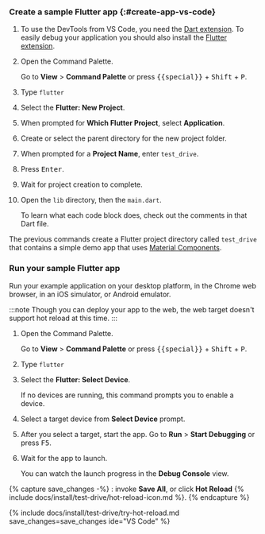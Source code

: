 <div class="tab-pane active" id="vscode" role="tabpanel" aria-labelledby="vscode-tab">

### Create a sample Flutter app {:#create-app-vs-code}

1. To use the DevTools from VS Code, you need the [Dart extension](https://marketplace.visualstudio.com/items?itemName=Dart-Code.dart-code).
   To easily debug your application you should also install
   the [Flutter extension](https://marketplace.visualstudio.com/items?itemName=Dart-Code.flutter).

2. Open the Command Palette.

   Go to **View** <span aria-label="and then">></span> **Command Palette** or
   press <kbd>{{special}}</kbd> + <kbd>Shift</kbd> + <kbd>P</kbd>.

3. Type `flutter`

4. Select the **Flutter: New Project**.

5. When prompted for **Which Flutter Project**, select **Application**.

6. Create or select the parent directory for the new project folder.

7. When prompted for a **Project Name**, enter `test_drive`.

8. Press <kbd>Enter</kbd>.

9. Wait for project creation to complete.

10. Open the `lib` directory, then the `main.dart`.

    To learn what each code block does, check out the comments in that Dart file.

The previous commands create a Flutter project directory called `test_drive` that
contains a simple demo app that uses [Material Components][].

### Run your sample Flutter app

Run your example application on your desktop platform, in the Chrome web browser, in an iOS simulator, or
Android emulator.

:::note
Though you can deploy your app to the web,
the web target doesn't support
hot reload at this time.
:::

1. Open the Command Palette.

   Go to **View** <span aria-label="and then">></span> **Command Palette** or
   press <kbd>{{special}}</kbd> + <kbd>Shift</kbd> + <kbd>P</kbd>.

1. Type `flutter`

1. Select the **Flutter: Select Device**.

   If no devices are running, this command prompts you to enable a device.

1. Select a target device from **Select Device** prompt.

1. After you select a target, start the app.
   Go to **Run** <span aria-label="and then">></span>
   **Start Debugging** or press <kbd>F5</kbd>.

1. Wait for the app to launch.

   You can watch the launch progress in the **Debug Console** view.

{% capture save_changes -%}
  : invoke **Save All**, or click **Hot Reload**
  {% include docs/install/test-drive/hot-reload-icon.md %}.
{% endcapture %}

{% include docs/install/test-drive/try-hot-reload.md save_changes=save_changes ide="VS Code" %}

[Material Components]: {{site.material}}/components

</div>
